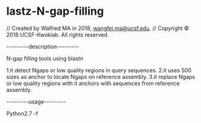 # lastz-N-gap-filling

//  Created by Walfred MA in 2018, wangfei.ma@ucsf.edu.
//  Copyright © 2018 UCSF-Kwoklab. All rights reserved.


---------description---------

N-gap filling tools using blastn

1.it detect Ngaps or low quality regions in query sequences.
2.it uses 500 sizes as anchor to locate Ngaps on reference assembly.
3.it replace Ngaps or low quality regions with it anchors with sequences from reference assembly.

---------usage---------

Python2.7 -f 
